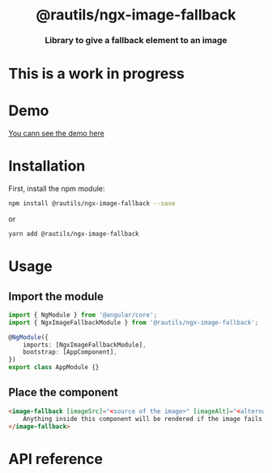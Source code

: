 <h1 align="center">@rautils/ngx-image-fallback</h1>

<h3 align="center">Library to give a fallback element to an image</h3>

# This is a work in progress

# Demo

[You cann see the demo here](https://rautils.github.io/rautils/?library=ngx-image-fallback)

# Installation

First, install the npm module:

```sh
npm install @rautils/ngx-image-fallback --save
```

or

```sh
yarn add @rautils/ngx-image-fallback
```

# Usage

## Import the module

```ts
import { NgModule } from '@angular/core';
import { NgxImageFallbackModule } from '@rautils/ngx-image-fallback';

@NgModule({
	imports: [NgxImageFallbackModule],
	bootstrap: [AppComponent],
})
export class AppModule {}
```

## Place the component

```html
<image-fallback [imageSrc]="<source of the image>" [imageAlt]="<alternative text>">
    Anything inside this component will be rendered if the image fails
</image-fallback>
```

# API reference

<!-- Work in progress -->
